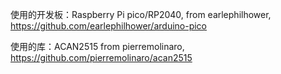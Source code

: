 使用的开发板：Raspberry Pi pico/RP2040, from earlephilhower, https://github.com/earlephilhower/arduino-pico

使用的库：ACAN2515 from pierremolinaro, https://github.com/pierremolinaro/acan2515
